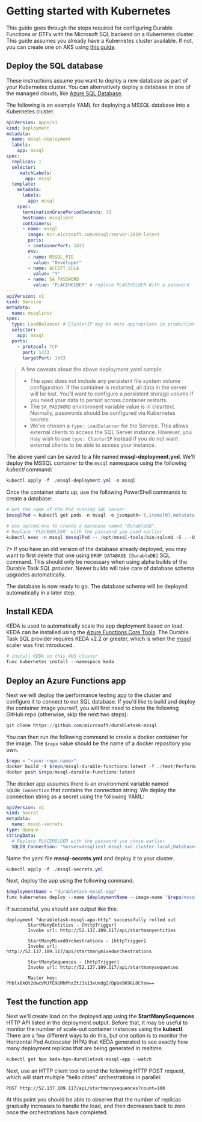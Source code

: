 # Getting started with Kubernetes

This guide goes through the steps required for configuring Durable Functions or DTFx with the Microsoft SQL backend on a Kubernetes cluster. This guide assumes you already have a Kubernetes cluster available. If not, you can create one on AKS using [this guide](https://docs.microsoft.com/azure/aks/kubernetes-walkthrough-portal).

## Deploy the SQL database

These instructions assume you want to deploy a new database as part of your Kubernetes cluster. You can alternatively deploy a database in one of the managed clouds, like [Azure SQL Database](quickstart.md#azure-sql-database).

The following is an example YAML for deploying a MSSQL database into a Kubernetes cluster.

```yml
apiVersion: apps/v1
kind: Deployment
metadata:
  name: mssql-deployment
  labels:
    app: mssql
spec:
  replicas: 1
  selector:
     matchLabels:
       app: mssql
  template:
    metadata:
      labels:
        app: mssql
    spec:
      terminationGracePeriodSeconds: 30
      hostname: mssqlinst
      containers:
      - name: mssql
        image: mcr.microsoft.com/mssql/server:2019-latest
        ports:
        - containerPort: 1433
        env:
        - name: MSSQL_PID
          value: "Developer"
        - name: ACCEPT_EULA
          value: "Y"
        - name: SA_PASSWORD
          value: "PLACEHOLDER" # replace PLACEHOLDER With a password
---
apiVersion: v1
kind: Service
metadata:
  name: mssqlinst
spec:
  type: LoadBalancer # ClusterIP may be more appropriate in production
  selector:
    app: mssql
  ports:
    - protocol: TCP
      port: 1433
      targetPort: 1433
```

> A few caveats about the above deployment yaml sample:
>
> - The spec does not include any persistent file system volume configuration. If the container is restarted, all data in the server will be lost. You'll want to configure a persistent storage volume if you need your data to persist across container restarts.
> - The `SA_PASSWORD` environment variable value is in cleartext. Normally, passwords should be configured via Kubernetes secrets.
> - We've chosen a `type: LoadBalancer` for the Service. This allows external clients to access the SQL Server instance. However, you may wish to use `type: ClusterIP` instead if you do not want external clients to be able to access your instance.

The above yaml can be saved to a file named **mssql-deployment.yml**. We'll deploy the MSSQL container to the `mssql` namespace using the following _kubectl_ command:

```powershell
kubectl apply -f ./mssql-deployment.yml -n mssql
```

Once the container starts up, use the following PowerShell commands to create a database:

```powershell
# Get the name of the Pod running SQL Server
$mssqlPod = kubectl get pods -n mssql -o jsonpath='{.items[0].metadata.name}'

# Use sqlcmd.exe to create a database named "DurableDB".
# Replace 'PLACEHOLDER' with the password you used earlier
kubectl exec -n mssql $mssqlPod -- /opt/mssql-tools/bin/sqlcmd -S . -U sa -P "PLACEHOLDER" -Q "CREATE DATABASE [DurableDB] COLLATE Latin1_General_100_BIN2_UTF8"
```

?> If you have an old version of the database already deployed, you may want to first delete that one using `DROP DATABASE [DurableDB]` SQL command. This should only be necessary when using alpha builds of the Durable Task SQL provider. Newer builds will take care of database schema upgrades automatically.

The database is now ready to go. The database schema will be deployed automatically in a later step.

## Install KEDA

KEDA is used to automatically scale the app deployment based on load. KEDA can be installed using the [Azure Functions Core Tools](https://docs.microsoft.com/azure/azure-functions/functions-run-local). The Durable Task SQL provider requires KEDA v2.2 or greater, which is when the [mssql](https://keda.sh/docs/scalers/mssql/) scaler was first introduced.

```powershell
# install KEDA on this AKS cluster
func kubernetes install --namespace keda
```

## Deploy an Azure Functions app

Next we will deploy the performance testing app to the cluster and configure it to connect to our SQL database. If you'd like to build and deploy the container image yourself, you will first need to clone the following GitHub repo (otherwise, skip the next two steps):

```powershell
git clone https://github.com/microsoft/durabletask-mssql
```

You can then run the following command to create a docker container for the image. The `$repo` value should be the name of a docker repository you own.

```powershell
$repo = "<your-repo-name>"
docker build -t $repo/mssql-durable-functions:latest -f ./test/PerformanceTests/Dockerfile .
docker push $repo/mssql-durable-functions:latest
```

The docker app assumes there is an environment variable named `SQLDB_Connection` that contains the connection string. We deploy the connection string as a secret using the following YAML:

```yml
apiVersion: v1
kind: Secret
metadata:
  name: mssql-secrets
type: Opaque
stringData:
  # Replace PLACEHOLDER with the password you chose earlier
  SQLDB_Connection: "Server=mssqlinst.mssql.svc.cluster.local;Database=DurableDB;User ID=sa;Password=PLACEHOLDER;Persist Security Info=False;TrustServerCertificate=True;Encrypt=True;"
```

Name the yaml file **mssql-secrets.yml** and deploy it to your cluster.

```powershell
kubectl apply -f ./mssql-secrets.yml
```

Next, deploy the app using the following command:

```powershell
$deploymentName = "durabletask-mssql-app"
func kubernetes deploy --name $deploymentName --image-name "$repo/mssql-durable-functions:latest" --secret-name "mssql-secrets" --max-replicas 5
```

If successful, you should see output like this:

```
deployment "durabletask-mssql-app-http" successfully rolled out
        StartManyEntities - [httpTrigger]
        Invoke url: http://52.137.109.117/api/startmanyentities

        StartManyMixedOrchestrations - [httpTrigger]
        Invoke url: http://52.137.109.117/api/startmanymixedorchestrations

        StartManySequences - [httpTrigger]
        Invoke url: http://52.137.109.117/api/startmanysequences

        Master key: Phblx6kQt2dwcVMJfE9GMhPhzZtJ3s13xUndgZ/DpUe9K9GL0Ctew==
```

## Test the function app

Next we'll create load on the deployed app using the **StartManySequences** HTTP API listed in the deployment output. Before that, it may be useful to monitor the number of scale-out container instances using the **kubectl**. There are a few different ways to do this, but one option is to monitor the Horizontal Pod Autoscaler (HPA) that KEDA generated to see exactly how many deployment replicas that are being generated in realtime.

```powershell
kubectl get hpa keda-hpa-durabletask-mssql-app --watch
```

Next, use an HTTP client tool to send the following HTTP POST request, which will start multiple "hello cities" orchestrations in parallel:

```http
POST http://52.137.109.117/api/startmanysequences?count=100
```

At this point you should be able to observe that the number of replicas gradually increases to handle the load, and then decreases back to zero once the orchestrations have completed.
